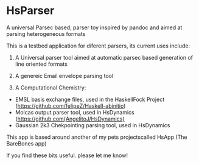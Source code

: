 HsParser
===========

A universal Parsec based, parser toy inspired by pandoc and aimed at parsing heterogeneous formats

This is a testbed application for diferent parsers, its current uses include:

1) A Universal parser tool aimed at automatic parsec based generation of line oriented formats

2) A genereic Email envelope parsing tool

3) A Computational Chemistry:
  - EMSL basis exchange files, used in the HaskellFock Project (https://github.com/felipeZ/Haskell-abinitio)
  - Molcas output parser tool, used in HsDynamics (https://github.com(AngelitoJ/HsDynamics)
  - Gaussian 2k3 Chekpointing parsing tool, used in HsDynamics

This app is based around another of my pets projectscalled HsApp (The BareBones app) 

If you find these bits useful. please let me know!
